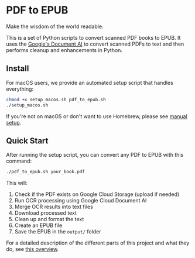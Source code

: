 # PDF to EPUB

Make the wisdom of the world readable.

This is a set of Python scripts to convert scanned PDF books to EPUB. It uses the [Google's Document AI](https://cloud.google.com/document-ai) to convert scanned PDFs to text and then performs cleanup and enhancements in Python.

## Install

For macOS users, we provide an automated setup script that handles everything:

```bash
chmod +x setup_macos.sh pdf_to_epub.sh
./setup_macos.sh
```

If you're not on macOS or don't want to use Homebrew, please see [manual setup](docs/manual-setup.md).

## Quick Start

After running the setup script, you can convert any PDF to EPUB with this command:

```bash
./pdf_to_epub.sh your_book.pdf
```

This will:
1. Check if the PDF exists on Google Cloud Storage (upload if needed)
2. Run OCR processing using Google Cloud Document AI
3. Merge OCR results into text files
4. Download processed text
5. Clean up and format the text
6. Create an EPUB file
7. Save the EPUB in the `output/` folder

For a detailed description of the different parts of this project and what they do, see [this overview](docs/overview.md).
